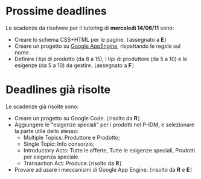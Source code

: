 # Prossime deadlines #

Le scadenze da risolvere per il tutoring di **mercoledì 14/06/11** sono:
  * Creare lo schema CSS+HTML per le pagine. `[`assegnato a **E**`]`
  * Creare un progetto su [Google AppEngine](http://code.google.com/appengine/), rispettando le regole sul nome.
  * Definire i tipi di prodotto (da 8 a 15), i tipi di produttore (da 5 a 10) e le esigenze (da 5 a 10) da gestire. `[`assegnato a **F**`]`

# Deadlines già risolte #

Le scadenze già risolte sono:
  * Creare un progetto su Google Code. `[`risolto da **R**`]`
  * Aggiungere le "esigenze speciali" per i prodotti nel P-IDM, e selezionare la parte utile dello stesso:
    * Multiple Topics: Produttore e Prodotto;
    * Single Topic: Info consorzio;
    * Introductory Acts: Tutte le offerte, Tutte le esigenze speciali, Prodotti per esigenza speciale
    * Transaction Act: Produce.`[`risolto da **R**`]`
  * Provare ad usare i meccanismi di Google App Engine. `[`risolto da **R** e **E**`]`